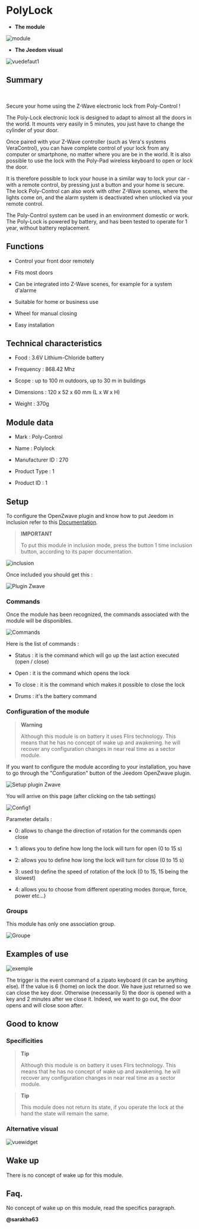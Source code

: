 PolyLock 
========



-   **The module**



![module](images/polycontrol.polylock/module.jpg)



-   **The Jeedom visual**



![vuedefaut1](images/polycontrol.polylock/vuedefaut1.jpg)



Summary 
------

 

Secure your home using the Z-Wave electronic lock from
Poly-Control !

The Poly-Lock electronic lock is designed to adapt to almost
all the doors in the world. It mounts very easily in 5
minutes, you just have to change the cylinder of your door.

Once paired with your Z-Wave controller (such as Vera's systems
VeraControl), you can have complete control of your lock
from any computer or smartphone, no matter where you are
be in the world. It is also possible to use the lock
with the Poly-Pad wireless keyboard to open or lock the door.

It is therefore possible to lock your house in a similar way
to lock your car - with a remote control, by pressing
just a button and your home is secure. The lock
Poly-Control can also work with other Z-Wave scenes, where
the lights come on, and the alarm system is deactivated when
unlocked via your remote control.

The Poly-Control system can be used in an environment
domestic or work. The Poly-Lock is powered by
battery, and has been tested to operate for 1 year, without
battery replacement.



Functions 
---------



-   Control your front door remotely

-   Fits most doors

-   Can be integrated into Z-Wave scenes, for example for a system
    d'alarme

-   Suitable for home or business use

-   Wheel for manual closing

-   Easy installation



Technical characteristics 
---------------------------



-   Food : 3.6V Lithium-Chloride battery

-   Frequency : 868.42 Mhz

-   Scope : up to 100 m outdoors, up to 30 m in
    buildings

-   Dimensions : 120 x 52 x 60 mm (L x W x H)

-   Weight : 370g



Module data 
-----------------



-   Mark : Poly-Control

-   Name : Polylock

-   Manufacturer ID : 270

-   Product Type : 1

-   Product ID : 1



Setup 
-------------



To configure the OpenZwave plugin and know how to put Jeedom in
inclusion refer to this
[Documentation](https://doc.jeedom.com/en_US/plugins/automation%20protocol/openzwave/).



> **IMPORTANT**
>
> To put this module in inclusion mode, press the button 1 time
> inclusion button, according to its paper documentation.



![inclusion](images/polycontrol.polylock/inclusion.jpg)



Once included you should get this :



![Plugin Zwave](images/polycontrol.polylock/information.jpg)



### Commands 



Once the module has been recognized, the commands associated with the module will be
disponibles.



![Commands](images/polycontrol.polylock/commandes.jpg)



Here is the list of commands :



-   Status : it is the command which will go up the last action
    executed (open / close)

-   Open : it is the command which opens the lock

-   To close : it is the command which makes it possible to close the lock

-   Drums : it's the battery command



### Configuration of the module 



> **Warning**
>
> Although this module is on battery it uses Flirs technology.
> This means that he has no concept of wake up and awakening. he
> will recover any configuration changes in near real time
> as a sector module.



If you want to configure the module according to your
installation, you have to go through the "Configuration" button of the
Jeedom OpenZwave plugin.



![Setup plugin Zwave](images/plugin/bouton_configuration.jpg)



You will arrive on this page (after clicking on the tab
settings)



![Config1](images/polycontrol.polylock/config1.jpg)



Parameter details :



-   0: allows to change the direction of rotation for the commands
    open close

-   1: allows you to define how long the lock will turn for
    open (0 to 15 s)

-   2: allows you to define how long the lock will turn for
    close (0 to 15 s)

-   3: used to define the speed of rotation of the lock (0 to 15,
    15 being the slowest)

-   4: allows you to choose from different operating modes
    (torque, force, power etc…)



### Groups 



This module has only one association group.



![Groupe](images/polycontrol.polylock/groupe.jpg)



Examples of use 
----------------------



![exemple](images/polycontrol.polylock/exemple.jpg)



The trigger is the event command of a zipato keyboard
(it can be anything else). If the value is 6 (home) on
lock the door. We have just returned so we can close
the key door. Otherwise (necessarily 5) the door is opened with a key and 2 minutes
after we close it. Indeed, we want to go out, the door opens and
will close soon after.



Good to know 
------------



### Specificities 



> **Tip**
>
> Although this module is on battery it uses Flirs technology.
> This means that he has no concept of wake up and awakening. he
> will recover any configuration changes in near real time
> as a sector module.



> **Tip**
>
> This module does not return its state, if you operate the lock at the
> hand the state will remain the same. 

### Alternative visual 



![vuewidget](images/polycontrol.polylock/vuewidget.jpg)



Wake up 
-------



There is no concept of wake up for this module.



Faq. 
------



No concept of wake up on this module, read the specifics paragraph.



**@sarakha63**
